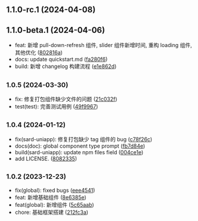 ## 1.1.0-rc.1 (2024-04-08)

## 1.1.0-beta.1 (2024-04-06)

- feat: 新增 pull-down-refresh 组件, slider 组件新增时间, 重构 loading 组件, 其他优化 ([802816a](https://github.com/sutras/sard-uniapp/commit/802816a))
- docs: update quickstart.md ([fa280f6](https://github.com/sutras/sard-uniapp/commit/fa280f6))
- build: 新增 changelog 构建流程 ([e1e862d](https://github.com/sutras/sard-uniapp/commit/e1e862d))

## <small>1.0.5 (2024-03-30)</small>

- fix: 修复打包组件缺少文件的问题 ([21c032f](https://github.com/sutras/sard-uniapp/commit/21c032f))
- test(test): 完善测试用例 ([49f9967](https://github.com/sutras/sard-uniapp/commit/49f9967))

## <small>1.0.4 (2024-01-12)</small>

- fix(sard-uniapp): 修复打包缺少 tag 组件的 bug ([c78f26c](https://github.com/sutras/sard-uniapp/commit/c78f26c))
- docs(doc): global component type prompt ([fb7d84e](https://github.com/sutras/sard-uniapp/commit/fb7d84e))
- build(sard-uniapp): update npm files field ([004ce1e](https://github.com/sutras/sard-uniapp/commit/004ce1e))
- add LICENSE. ([8082335](https://github.com/sutras/sard-uniapp/commit/8082335))

## <small>1.0.2 (2023-12-23)</small>

- fix(global): fixed bugs ([eee4541](https://github.com/sutras/sard-uniapp/commit/eee4541))
- feat: 新增基础组件 ([8e6385e](https://github.com/sutras/sard-uniapp/commit/8e6385e))
- feat(global): 新增组件 ([5c65aab](https://github.com/sutras/sard-uniapp/commit/5c65aab))
- chore: 基础框架搭建 ([212fc3a](https://github.com/sutras/sard-uniapp/commit/212fc3a))
